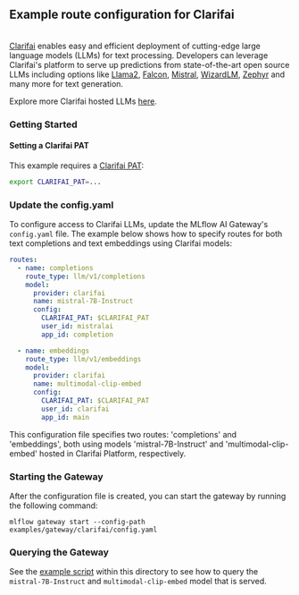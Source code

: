 ## Example route configuration for Clarifai
\
[Clarifai](https://clarifai.com/) enables easy and efficient deployment of cutting-edge large language models (LLMs) for text processing. Developers can leverage Clarifai's platform to serve up predictions from state-of-the-art open source LLMs including options like [Llama2](https://clarifai.com/meta/Llama-2/models/llama2-7b-chat), [Falcon](https://clarifai.com/tiiuae/falcon/models/falcon-40b-instruct), [Mistral](https://clarifai.com/mistralai/completion/models/mistral-7B-Instruct), [WizardLM](https://clarifai.com/explore/models?searchQuery=wizard&page=1&perPage=24),  [Zephyr](https://clarifai.com/huggingface-research/zephyr/models/zephyr-7B-alpha) and many more for text generation.

Explore more Clarifai hosted LLMs [here](https://clarifai.com/explore/models).

### Getting Started

#### Setting a Clarifai PAT

This example requires a [Clarifai PAT](https://docs.clarifai.com/clarifai-basics/authentication/personal-access-tokens/):

```sh
export CLARIFAI_PAT=...
```

### Update the config.yaml

To configure access to Clarifai LLMs, update the MLflow AI Gateway's `config.yaml` file. The example below shows how to specify routes for both text completions and text embeddings using Clarifai models:

```yaml
routes:
  - name: completions
    route_type: llm/v1/completions
    model:
      provider: clarifai
      name: mistral-7B-Instruct
      config:
        CLARIFAI_PAT: $CLARIFAI_PAT
        user_id: mistralai
        app_id: completion

  - name: embeddings
    route_type: llm/v1/embeddings
    model:
      provider: clarifai
      name: multimodal-clip-embed
      config:
        CLARIFAI_PAT: $CLARIFAI_PAT
        user_id: clarifai
        app_id: main
```

This configuration file specifies two routes: 'completions' and 'embeddings', both using models 'mistral-7B-Instruct' and 'multimodal-clip-embed' hosted in Clarifai Platform, respectively.

### Starting the Gateway
After the configuration file is created, you can start the gateway by running the following command:

```
mlflow gateway start --config-path examples/gateway/clarifai/config.yaml
```

### Querying the Gateway

See the [example script](example.py) within this directory to see how to query the `mistral-7B-Instruct` and `multimodal-clip-embed` model that is served.